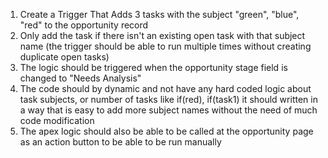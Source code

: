 1. Create a Trigger That Adds 3 tasks with the subject "green", "blue", "red" to the opportunity record
2. Only add the task if there isn't an existing open task with that subject name (the trigger should be able to run multiple times without creating duplicate open tasks)
3. The logic should be triggered when the opportunity stage field is changed to "Needs Analysis"
4. The code should by dynamic and not have any hard coded logic about task subjects, or number of tasks like if(red), if(task1) it should written in a way that is easy to add more subject names without the need of much code modification
5. The apex logic should also be able to be called at the opportunity page as an action button to be able to be run manually
